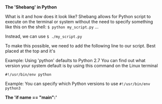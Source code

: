 **The 'Shebang' in Python** 

What is it and how does it look like?
Shebang allows for Python script to execute on the terminal
or system without the need to specify something like this 
on the shell: `$ python my_script.py` ...

Instead, we can use `$ ./my_script.py`

To make this possible, we need to add the following line to
our script. Best placed at the top and it's

Example: Using 'python' defaults to Python 2.7
You can find out what version your system default is by
using this command on the Linux terminal

`#!/usr/bin/env python`

Example: You can specify which Python versions to use
`#!/usr/bin/env python3`



**The 'if __name__ == "__main__":'**

